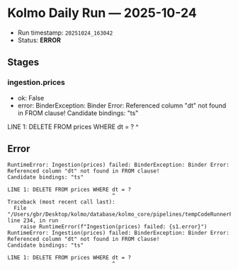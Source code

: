 # Kolmo Daily Run — 2025-10-24

- Run timestamp: `20251024_163042`
- Status: **ERROR**

## Stages
### ingestion.prices
- ok: False
- error: BinderException: Binder Error: Referenced column "dt" not found in FROM clause!
Candidate bindings: "ts"

LINE 1: DELETE FROM prices WHERE dt = ?
                                 ^

## Error

```
RuntimeError: Ingestion(prices) failed: BinderException: Binder Error: Referenced column "dt" not found in FROM clause!
Candidate bindings: "ts"

LINE 1: DELETE FROM prices WHERE dt = ?
                                 ^
Traceback (most recent call last):
  File "/Users/gbr/Desktop/kolmo/database/kolmo_core/pipelines/tempCodeRunnerFile.py", line 234, in run
    raise RuntimeError(f"Ingestion(prices) failed: {s1.error}")
RuntimeError: Ingestion(prices) failed: BinderException: Binder Error: Referenced column "dt" not found in FROM clause!
Candidate bindings: "ts"

LINE 1: DELETE FROM prices WHERE dt = ?
                                 ^

```
